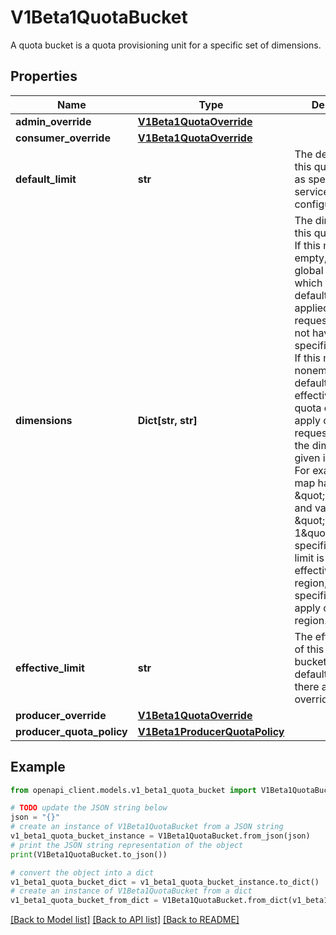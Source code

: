 # V1Beta1QuotaBucket

A quota bucket is a quota provisioning unit for a specific set of dimensions.

## Properties

Name | Type | Description | Notes
------------ | ------------- | ------------- | -------------
**admin_override** | [**V1Beta1QuotaOverride**](V1Beta1QuotaOverride.md) |  | [optional] 
**consumer_override** | [**V1Beta1QuotaOverride**](V1Beta1QuotaOverride.md) |  | [optional] 
**default_limit** | **str** | The default limit of this quota bucket, as specified by the service configuration. | [optional] 
**dimensions** | **Dict[str, str]** | The dimensions of this quota bucket. If this map is empty, this is the global bucket, which is the default quota value applied to all requests that do not have a more specific override. If this map is nonempty, the default limit, effective limit, and quota overrides apply only to requests that have the dimensions given in the map. For example, if the map has key \&quot;region\&quot; and value \&quot;us-east-1\&quot;, then the specified effective limit is only effective in that region, and the specified overrides apply only in that region. | [optional] 
**effective_limit** | **str** | The effective limit of this quota bucket. Equal to default_limit if there are no overrides. | [optional] 
**producer_override** | [**V1Beta1QuotaOverride**](V1Beta1QuotaOverride.md) |  | [optional] 
**producer_quota_policy** | [**V1Beta1ProducerQuotaPolicy**](V1Beta1ProducerQuotaPolicy.md) |  | [optional] 

## Example

```python
from openapi_client.models.v1_beta1_quota_bucket import V1Beta1QuotaBucket

# TODO update the JSON string below
json = "{}"
# create an instance of V1Beta1QuotaBucket from a JSON string
v1_beta1_quota_bucket_instance = V1Beta1QuotaBucket.from_json(json)
# print the JSON string representation of the object
print(V1Beta1QuotaBucket.to_json())

# convert the object into a dict
v1_beta1_quota_bucket_dict = v1_beta1_quota_bucket_instance.to_dict()
# create an instance of V1Beta1QuotaBucket from a dict
v1_beta1_quota_bucket_from_dict = V1Beta1QuotaBucket.from_dict(v1_beta1_quota_bucket_dict)
```
[[Back to Model list]](../README.md#documentation-for-models) [[Back to API list]](../README.md#documentation-for-api-endpoints) [[Back to README]](../README.md)


